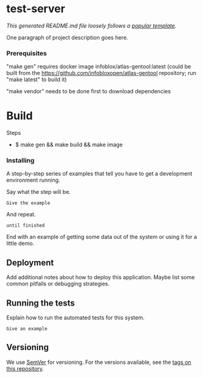 # test-server

_This generated README.md file loosely follows a [popular template](https://gist.github.com/PurpleBooth/109311bb0361f32d87a2)._

One paragraph of project description goes here.

### Prerequisites

"make gen" requires docker image infoblox/atlas-gentool:latest (could be built from the https://github.com/infobloxopen/atlas-gentool repository; run "make latest" to build it)

"make vendor" needs to be done first to download dependencies

# Build

Steps

* $ make gen && make build && make image

### Installing

A step-by-step series of examples that tell you have to get a development environment running.

Say what the step will be.

```
Give the example
```

And repeat.

```
until finished
```

End with an example of getting some data out of the system or using it for a little demo.



## Deployment

Add additional notes about how to deploy this application. Maybe list some common pitfalls or debugging strategies.

## Running the tests

Explain how to run the automated tests for this system.

```
Give an example
```

## Versioning

We use [SemVer](http://semver.org/) for versioning. For the versions available, see the [tags on this repository](https://prj/test-server/tags).
